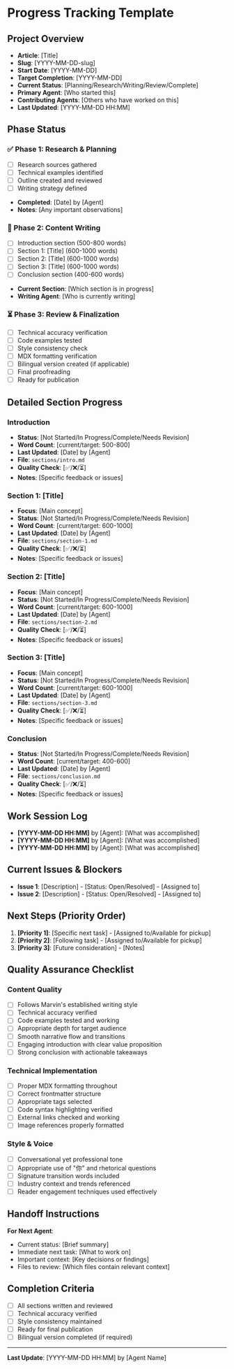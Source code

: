 # Progress Tracking Template

## Project Overview
- **Article**: [Title]
- **Slug**: [YYYY-MM-DD-slug]
- **Start Date**: [YYYY-MM-DD]
- **Target Completion**: [YYYY-MM-DD]
- **Current Status**: [Planning/Research/Writing/Review/Complete]
- **Primary Agent**: [Who started this]
- **Contributing Agents**: [Others who have worked on this]
- **Last Updated**: [YYYY-MM-DD HH:MM]

## Phase Status

### ✅ Phase 1: Research & Planning
- [ ] Research sources gathered
- [ ] Technical examples identified
- [ ] Outline created and reviewed
- [ ] Writing strategy defined
- **Completed**: [Date] by [Agent]
- **Notes**: [Any important observations]

### 🔄 Phase 2: Content Writing
- [ ] Introduction section (500-800 words)
- [ ] Section 1: [Title] (600-1000 words)
- [ ] Section 2: [Title] (600-1000 words)
- [ ] Section 3: [Title] (600-1000 words)
- [ ] Conclusion section (400-600 words)
- **Current Section**: [Which section is in progress]
- **Writing Agent**: [Who is currently writing]

### ⏳ Phase 3: Review & Finalization
- [ ] Technical accuracy verification
- [ ] Code examples tested
- [ ] Style consistency check
- [ ] MDX formatting verification
- [ ] Bilingual version created (if applicable)
- [ ] Final proofreading
- [ ] Ready for publication

## Detailed Section Progress

### Introduction
- **Status**: [Not Started/In Progress/Complete/Needs Revision]
- **Word Count**: [current/target: 500-800]
- **Last Updated**: [Date] by [Agent]
- **File**: `sections/intro.md`
- **Quality Check**: [✅/❌/⏳]
- **Notes**: [Specific feedback or issues]

### Section 1: [Title]
- **Focus**: [Main concept]
- **Status**: [Not Started/In Progress/Complete/Needs Revision]
- **Word Count**: [current/target: 600-1000]
- **Last Updated**: [Date] by [Agent]
- **File**: `sections/section-1.md`
- **Quality Check**: [✅/❌/⏳]
- **Notes**: [Specific feedback or issues]

### Section 2: [Title]
- **Focus**: [Main concept]
- **Status**: [Not Started/In Progress/Complete/Needs Revision]
- **Word Count**: [current/target: 600-1000]
- **Last Updated**: [Date] by [Agent]
- **File**: `sections/section-2.md`
- **Quality Check**: [✅/❌/⏳]
- **Notes**: [Specific feedback or issues]

### Section 3: [Title]
- **Focus**: [Main concept]
- **Status**: [Not Started/In Progress/Complete/Needs Revision]
- **Word Count**: [current/target: 600-1000]
- **Last Updated**: [Date] by [Agent]
- **File**: `sections/section-3.md`
- **Quality Check**: [✅/❌/⏳]
- **Notes**: [Specific feedback or issues]

### Conclusion
- **Status**: [Not Started/In Progress/Complete/Needs Revision]
- **Word Count**: [current/target: 400-600]
- **Last Updated**: [Date] by [Agent]
- **File**: `sections/conclusion.md`
- **Quality Check**: [✅/❌/⏳]
- **Notes**: [Specific feedback or issues]

## Work Session Log
- **[YYYY-MM-DD HH:MM]** by [Agent]: [What was accomplished]
- **[YYYY-MM-DD HH:MM]** by [Agent]: [What was accomplished]
- **[YYYY-MM-DD HH:MM]** by [Agent]: [What was accomplished]

## Current Issues & Blockers
- **Issue 1**: [Description] - [Status: Open/Resolved] - [Assigned to]
- **Issue 2**: [Description] - [Status: Open/Resolved] - [Assigned to]

## Next Steps (Priority Order)
1. **[Priority 1]**: [Specific next task] - [Assigned to/Available for pickup]
2. **[Priority 2]**: [Following task] - [Assigned to/Available for pickup]
3. **[Priority 3]**: [Future consideration] - [Notes]

## Quality Assurance Checklist

### Content Quality
- [ ] Follows Marvin's established writing style
- [ ] Technical accuracy verified
- [ ] Code examples tested and working
- [ ] Appropriate depth for target audience
- [ ] Smooth narrative flow and transitions
- [ ] Engaging introduction with clear value proposition
- [ ] Strong conclusion with actionable takeaways

### Technical Implementation
- [ ] Proper MDX formatting throughout
- [ ] Correct frontmatter structure
- [ ] Appropriate tags selected
- [ ] Code syntax highlighting verified
- [ ] External links checked and working
- [ ] Image references properly formatted

### Style & Voice
- [ ] Conversational yet professional tone
- [ ] Appropriate use of "你" and rhetorical questions
- [ ] Signature transition words included
- [ ] Industry context and trends referenced
- [ ] Reader engagement techniques used effectively

## Handoff Instructions
**For Next Agent**:
- Current status: [Brief summary]
- Immediate next task: [What to work on]
- Important context: [Key decisions or findings]
- Files to review: [Which files contain relevant context]

## Completion Criteria
- [ ] All sections written and reviewed
- [ ] Technical accuracy verified
- [ ] Style consistency maintained
- [ ] Ready for final publication
- [ ] Bilingual version completed (if required)

---
**Last Update**: [YYYY-MM-DD HH:MM] by [Agent Name]
